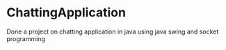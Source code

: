 # ChattingApplication
Done a project on chatting application in java using java swing
and socket programming
